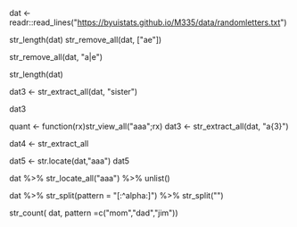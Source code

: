  dat <- readr::read_lines("https://byuistats.github.io/M335/data/randomletters.txt")

str_length(dat)
str_remove_all(dat, ["ae"])

str_remove_all(dat, "a|e")

str_length(dat)

dat3 <- str_extract_all(dat, "sister")

dat3

quant <- function(rx)str_view_all("aaa";rx)
dat3 <- str_extract_all(dat, "a{3}")

dat4 <- str_extract_all 

dat5 <- str.locate(dat,"aaa")
dat5

dat %>%  str_locate_all("aaa") %>% unlist()

dat %>% str_split(pattern = "[:^alpha:]") %>% str_split("")

str_count( dat, pattern =c("mom","dad","jim"))